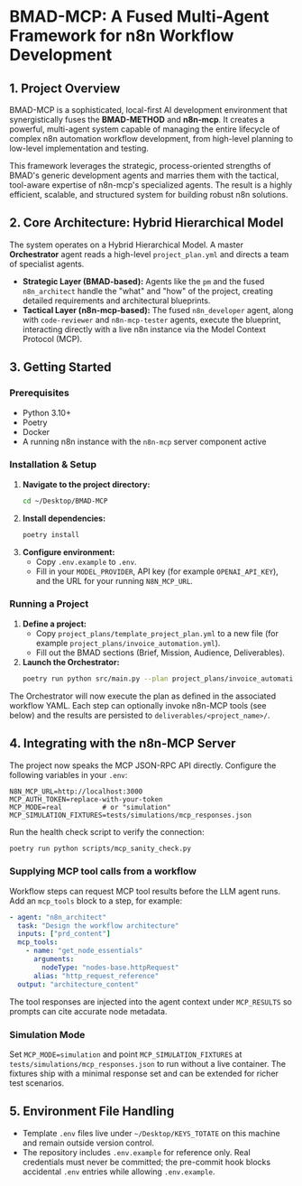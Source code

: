 # BMAD-MCP: A Fused Multi-Agent Framework for n8n Workflow Development

## 1. Project Overview

BMAD-MCP is a sophisticated, local-first AI development environment that synergistically fuses the **BMAD-METHOD** and **n8n-mcp**. It creates a powerful, multi-agent system capable of managing the entire lifecycle of complex n8n automation workflow development, from high-level planning to low-level implementation and testing.

This framework leverages the strategic, process-oriented strengths of BMAD's generic development agents and marries them with the tactical, tool-aware expertise of n8n-mcp's specialized agents. The result is a highly efficient, scalable, and structured system for building robust n8n solutions.

## 2. Core Architecture: Hybrid Hierarchical Model

The system operates on a Hybrid Hierarchical Model. A master **Orchestrator** agent reads a high-level `project_plan.yml` and directs a team of specialist agents.

- **Strategic Layer (BMAD-based):** Agents like the `pm` and the fused `n8n_architect` handle the "what" and "how" of the project, creating detailed requirements and architectural blueprints.
- **Tactical Layer (n8n-mcp-based):** The fused `n8n_developer` agent, along with `code-reviewer` and `n8n-mcp-tester` agents, execute the blueprint, interacting directly with a live n8n instance via the Model Context Protocol (MCP).

## 3. Getting Started

### Prerequisites
- Python 3.10+
- Poetry
- Docker
- A running n8n instance with the `n8n-mcp` server component active

### Installation & Setup
1. **Navigate to the project directory:**
   ```bash
   cd ~/Desktop/BMAD-MCP
   ```
2. **Install dependencies:**
   ```bash
   poetry install
   ```
3. **Configure environment:**
   - Copy `.env.example` to `.env`.
   - Fill in your `MODEL_PROVIDER`, API key (for example `OPENAI_API_KEY`), and the URL for your running `N8N_MCP_URL`.

### Running a Project
1. **Define a project:**
   - Copy `project_plans/template_project_plan.yml` to a new file (for example `project_plans/invoice_automation.yml`).
   - Fill out the BMAD sections (Brief, Mission, Audience, Deliverables).
2. **Launch the Orchestrator:**
   ```bash
   poetry run python src/main.py --plan project_plans/invoice_automation.yml
   ```

The Orchestrator will now execute the plan as defined in the associated workflow YAML. Each step can optionally invoke n8n-MCP tools (see below) and the results are persisted to `deliverables/<project_name>/`.

## 4. Integrating with the n8n-MCP Server

The project now speaks the MCP JSON-RPC API directly. Configure the following variables in your `.env`:

```
N8N_MCP_URL=http://localhost:3000
MCP_AUTH_TOKEN=replace-with-your-token
MCP_MODE=real          # or "simulation"
MCP_SIMULATION_FIXTURES=tests/simulations/mcp_responses.json
```

Run the health check script to verify the connection:

```bash
poetry run python scripts/mcp_sanity_check.py
```

### Supplying MCP tool calls from a workflow

Workflow steps can request MCP tool results before the LLM agent runs. Add an `mcp_tools` block to a step, for example:

```yaml
- agent: "n8n_architect"
  task: "Design the workflow architecture"
  inputs: ["prd_content"]
  mcp_tools:
    - name: "get_node_essentials"
      arguments:
        nodeType: "nodes-base.httpRequest"
      alias: "http_request_reference"
  output: "architecture_content"
```

The tool responses are injected into the agent context under `MCP_RESULTS` so prompts can cite accurate node metadata.

### Simulation Mode

Set `MCP_MODE=simulation` and point `MCP_SIMULATION_FIXTURES` at `tests/simulations/mcp_responses.json` to run without a live container. The fixtures ship with a minimal response set and can be extended for richer test scenarios.

## 5. Environment File Handling

- Template `.env` files live under `~/Desktop/KEYS_TOTATE` on this machine and remain outside version control.
- The repository includes `.env.example` for reference only. Real credentials must never be committed; the pre-commit hook blocks accidental `.env` entries while allowing `.env.example`.
